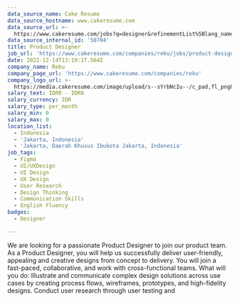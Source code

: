```yaml
---
data_source_name: Cake Resume
data_source_hostname: www.cakeresume.com
data_source_url: >-
  https://www.cakeresume.com/jobs?q=designer&refinementList%5Blang_name%5D%5B0%5D=English&refinementList%5Bsalary_type%5D=per_year
data_source_internal_id: '50704'
title: Product Designer
job_url: 'https://www.cakeresume.com/companies/reku/jobs/product-designer-033bc2'
date: 2022-12-14T13:19:17.564Z
company_name: Reku
company_page_url: 'https://www.cakeresume.com/companies/reku'
company_logo_url: >-
  https://media.cakeresume.com/image/upload/s--sYrbNcIu--/c_pad,fl_png8,h_200,w_200/v1669972310/akh3hoir6zaml2nz9kde.png
salary_text: IDR0 - IDR0
salary_currency: IDR
salary_type: per_month
salary_min: 0
salary_max: 0
location_list:
  - Indonesia
  - 'Jakarta, Indonesia'
  - 'Jakarta, Daerah Khusus Ibukota Jakarta, Indonesia'
job_tags:
  - Figma
  - UI/UXDesign
  - UI Design
  - UX Design
  - User Research
  - Design Thinking
  - Communication Skills
  - English Fluency
badges:
  - Designer

---
```


We are looking for a passionate Product Designer to join our product team. As a Product Designer, you will help us successfully deliver user-friendly, appealing and creative designs from concept to delivery. You will join a fast-paced, collaborative, and work with cross-functional teams. What will you do: Illustrate and communicate complex design solutions across use cases by creating process flows, wireframes, prototypes, and high-fidelity designs. Conduct user research through user testing and